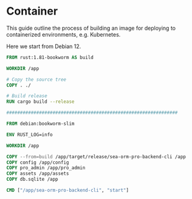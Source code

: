 # Container

This guide outline the process of building an image for deploying to containerized environments, e.g. Kubernetes.

Here we start from Debian 12.

```Dockerfile
FROM rust:1.81-bookworm AS build

WORKDIR /app

# Copy the source tree
COPY . ./

# Build release
RUN cargo build --release

###############################################################

FROM debian:bookworm-slim

ENV RUST_LOG=info

WORKDIR /app

COPY --from=build /app/target/release/sea-orm-pro-backend-cli /app
COPY config /app/config
COPY pro_admin /app/pro_admin
COPY assets /app/assets
COPY db.sqlite /app

CMD ["/app/sea-orm-pro-backend-cli", "start"]
```